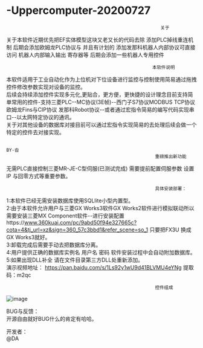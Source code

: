# -Uppercomputer-20200727
                                                             关于
关于本软件近期优先把EF实体模型这块又老又长的代码去除 添加PLC掉线重连机制 后期会添加欧姆龙PLC协议与 并且有计划的 添加发那科机器人内部协议可直接访问 机器人内部输入输出 寄存器等 后期会添加一些机器人专用控件    

                                                          本软件说明  
  本软件适用于工业自动化作为上位机对下位设备进行监控与控制使用简易通过拖拽控件修改参数实现对设备的监控。   
  后续会持续添加控件实现多元化,更贴合，更方便，更快捷的设计理念目前支持简单常用的控件-支持三菱PLC--MC协议(3E帧)--西门子S7协议MODBUS TCP协议 欧姆龙Fins与CIP协议 发那科Robot协议--或者通过宏指令简易的编写代码实现串口--以太网特定协议的通讯。  
  关于对其他设备的数据库对接目前可以通过宏指令实现简易的去处理后续会做一个特定的控件去对接实现。  
    
                                                                                  BY-沓  
                                                           重磅推出新功能
无需PLC直接控制三菱MR-JE-C型伺服(已测试完成) 需要提前配置伺服参数 设置IP 与回零方式等重要参数。
 
                                                           具体安装部署：    
1:本软件已经无需安装数据库使用SQLlite小型内置型。   
2:由于本软件允许用户与三菱GX Works3软件GX Works2软件进行模拟联动所以需要安装三菱MX Component软件--进行安装配置https://www.360kuai.com/pc/9abd50f94e327665c?cota=4&tj_url=xz&sign=360_57c3bbd1&refer_scene=so_1 只要把FX3U 换成GX Works3就好。   
3:卸载完成后需要手动去把数据库分离。   
4:用户提供正确的数据库实例名  用户名 密码 软件安装过程中会自动附加数据库。  
5:如果出现DLL补全 请在文件目录第三方DLL处重新添加。   
演示视频地址：  https://pan.baidu.com/s/1Ls92y1wU9d41BLVMU4eYNg 提取码：m2qc
 
                                                           控件组成    

![image](https://user-images.githubusercontent.com/60955669/119997409-4a109380-c002-11eb-91c2-3704899ab6dd.png)


BUG与反馈：  
开源自由就好BUG什么的肯定有哈哈。  

开发者：  
@DA

